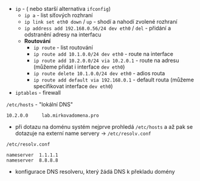 - `ip` - ( nebo starší alternativa `ifconfig`) 
	- `ip a` - list síťových rozhraní
	- `ip link set eth0 down` / `up` - shodí a nahodí zvolené rozhraní
	- `ip address add 192.168.0.56/24 dev eth0` / `del` - přidání a odstranění adresy na interfacu
	- **Routování**
		- `ip route` - list routování
		- `ip route add 10.1.0.0/24 dev eth0` - route na interface
		- `ip route add 10.2.0.0/24 via 10.2.0.1` - route na adresu (můžeme přidat i interface `dev eth0`)
		- `ip route delete 10.1.0.0/24 dev eth0` - adios routa
		- `ip route add default via 192.168.0.1` - default routa (můžeme specifikovat interface `dev eth0`)
- `iptables` - firewall

`/etc/hosts` - "lokální DNS"
```
10.2.0.0     lab.mirkovadomena.pro
```
- při dotazu na doménu systém nejprve prohledá `/etc/hosts` a až pak se dotazuje na externí name servery -> `/etc/resolv.conf`

`/etc/resolv.conf`
```
nameserver  1.1.1.1
nameserver  8.8.8.8
```

- konfigurace DNS resolveru, který žádá DNS k překladu domény

